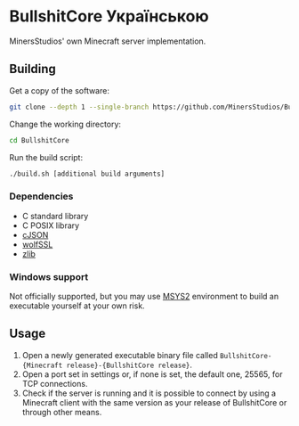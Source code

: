 # BullshitCore Українською

MinersStudios' own Minecraft server implementation.

## Building

Get a copy of the software:

```sh
git clone --depth 1 --single-branch https://github.com/MinersStudios/BullshitCore.git
```

Change the working directory:

```sh
cd BullshitCore
```

Run the build script:

```sh
./build.sh [additional build arguments]
```

### Dependencies

- C standard library
- C POSIX library
- [cJSON](https://github.com/DaveGamble/cJSON)
- [wolfSSL](https://www.wolfssl.com)
- [zlib](https://www.zlib.net)

### Windows support

Not officially supported, but you may use [MSYS2](https://www.msys2.org)
environment to build an executable yourself at your own risk.

## Usage

1. Open a newly generated executable binary file called `BullshitCore-{Minecraft release}-{BullshitCore release}`.
2. Open a port set in settings or, if none is set, the default one, 25565, for TCP connections.
3. Check if the server is running and it is possible to connect by using a Minecraft client with the same version as your release of BullshitCore or through other means.
